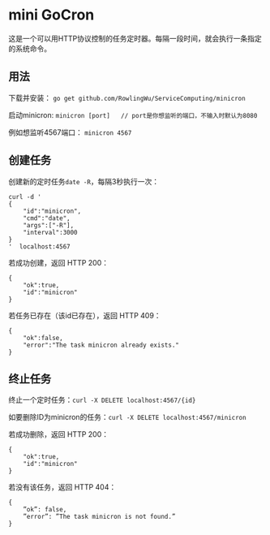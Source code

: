 # mini GoCron

这是一个可以用HTTP协议控制的任务定时器。每隔一段时间，就会执行一条指定的系统命令。

## 用法

下载并安装：
`go get github.com/RowlingWu/ServiceComputing/minicron`

启动minicron:
`minicron [port]   // port是你想监听的端口，不输入时默认为8080`

例如想监听4567端口：
`minicron 4567`

## 创建任务

创建新的定时任务`date -R`，每隔3秒执行一次：
```
curl -d '
{
    "id":"minicron",
    "cmd":"date",
    "args":["-R"],
    "interval":3000
}
'  localhost:4567
```

若成功创建，返回 HTTP 200：
```
{
    "ok":true,
    "id":"minicron"
}
```

若任务已存在（该id已存在），返回 HTTP 409：
```
{
    "ok":false,
    "error":"The task minicron already exists."
}
```

## 终止任务

终止一个定时任务：`curl -X DELETE localhost:4567/{id}`

如要删除ID为minicron的任务：`curl -X DELETE localhost:4567/minicron`

若成功删除，返回 HTTP 200：
```
{
    "ok":true,
    "id":"minicron"
}
```

若没有该任务，返回 HTTP 404：
```
{
    ”ok”: false,
    ”error”: ”The task minicron is not found.”
}
```